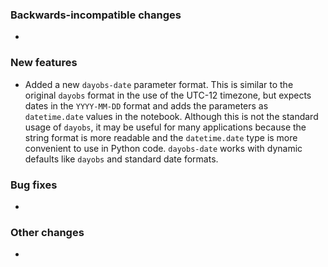 <!-- Delete the sections that don't apply -->

### Backwards-incompatible changes

-

### New features

- Added a new `dayobs-date` parameter format. This is similar to the original `dayobs` format in the use of the UTC-12 timezone, but expects dates in the `YYYY-MM-DD` format and adds the parameters as `datetime.date` values in the notebook. Although this is not the standard usage of `dayobs`, it may be useful for many applications because the string format is more readable and the `datetime.date` type is more convenient to use in Python code. `dayobs-date` works with dynamic defaults like `dayobs` and standard date formats.

### Bug fixes

-

### Other changes

-
